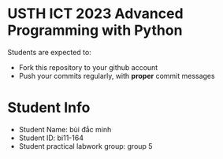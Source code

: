 USTH ICT 2023 Advanced Programming with Python
=====================================================

Students are expected to:
* Fork this repository to your github account
* Push your commits regularly, with **proper** commit messages


Student Info
=========================

* Student Name: bùi đắc minh
* Student ID: bi11-164
* Student practical labwork group: group 5